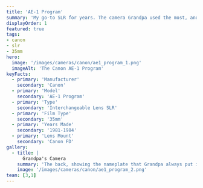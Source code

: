 ```yaml
---
title: 'AE-1 Program'
summary: 'My go-to SLR for years. The camera Grandpa used the most, and my first real camera that he and my parents gave me.'
displayOrder: 1
featured: true
tags:
- canon
- slr
- 35mm
hero:
  image: '/images/cameras/canon/ae1_program_1.png'
  imageAlt: 'The Canon AE-1 Program'
keyFacts:
  - primary: 'Manufacturer'
    secondary: 'Canon'
  - primary: 'Model'
    secondary: 'AE-1 Program'
  - primary: 'Type'
    secondary: 'Interchangeable Lens SLR'
  - primary: 'Film Type'
    secondary: '35mm'
  - primary: 'Years Made'
    secondary: '1981-1984'
  - primary: 'Lens Mount'
    secondary: 'Canon FD'
gallery:
  - title: |
      Grandpa's Camera
    summary: 'The back, showing the nameplate that Grandpa always put in his cameras. It was intended to hold the tab from your film box, but he never did that.'
    image: '/images/cameras/canon/ae1_program_2.png'
team: [3,1]
---
```

